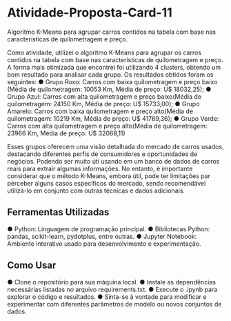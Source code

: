 # Atividade-Proposta-Card-11
Algoritmo K-Means para agrupar carros contidos na tabela com base nas características de quilometragem e preço.

 Como atividade, utilizei o algoritmo K-Means para agrupar os carros contidos na tabela com base nas características de quilometragem e preço. A forma mais otimizada que encontrei foi utilizando 4 clusters, obtendo um bom resultado para analisar cada grupo.
 Os resultados obtidos foram os seguintes:
 ● Grupo Roxo: Carros com baixa quilometragem e preço baixo (Média de
 quilometragem: 10053 Km, Média de preço: U$ 18032,25);
 ● Grupo Azul: Carros com alta quilometragem e preço baixo(Média de
 quilometragem: 24150 Km, Média de preço: U$ 15733,00);
 ● Grupo Amarelo: Carros com baixa quilometragem e preço alto(Média de
 quilometragem: 10219 Km, Média de preço: U$ 41769,36);
 ● Grupo Verde: Carros com alta quilometragem e preço alto(Média de
 quilometragem: 23966 Km, Média de preço: U$ 32068,11)

 Esses grupos oferecem uma visão detalhada do mercado de carros usados, destacando diferentes perfis de consumidores e oportunidades de negócios. Podendo ser muito úti usando em um banco de dados de carros reais para extrair algumas informações. No entanto, é importante considerar que o método K-Means, embora útil, pode ter limitações par perceber alguns casos específicos do mercado, sendo recomendável utilizá-lo em conjunto com outras técnicas e dados adicionais.

## Ferramentas Utilizadas
 ● Python: Linguagem de programação principal.
 ● Bibliotecas Python: pandas, scikit-learn, pydotplus, entre outras.
 ● Jupyter Notebook: Ambiente interativo usado para desenvolvimento e experimentação.

## Como Usar
 ● Clone o repositório para sua máquina local.
 ● Instale as dependências necessárias listadas no arquivo requirements.txt.
 ● Execute o .ipynb para explorar o código e resultados.
 ● Sinta-se à vontade para modificar e experimentar com diferentes parâmetros de modelo ou novos conjuntos de dados.